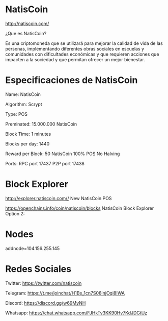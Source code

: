 # NatisCoin
http://natiscoin.com/

¿Que es NatisCoin?

Es una criptomoneda que se utilizará para mejorar la calidad de vida de las personas, implementando diferentes obras sociales en escuelas y comunidades con dificultades económicas y que requieren acciones que impacten a la sociedad y que permitan ofrecer un mejor bienestar.

# Especificaciones de NatisCoin

Name: NatisCoin

Algorithm: Scrypt

Type: POS

Preminated: 15.000.000 NatisCoin

Block Time: 1 minutes

Blocks per day: 1440

Reward per Block: 50  NatisCoin 100% POS No Halving
                                
Ports: RPC port 17437
       P2P port 17438

# Block Explorer

http://explorer.natiscoin.com// New NatisCoin POS

https://openchains.info/coin/natiscoin/blocks NatisCoin Block Explorer Option 2:

# Nodes

addnode=104.156.255.145

# Redes Sociales

Twitter: https://twitter.com/natiscoin

Telegram: https://t.me/joinchat/H1Bs_1cn7S08injOqi8IWA

Discord: https://discord.gg/w69MyNH

Whatsapp: https://chat.whatsapp.com/FJHkTv3KK90Hv7KdJDGtUz

